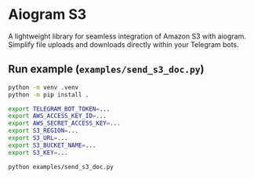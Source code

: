 # Aiogram S3
A lightweight library for seamless integration of Amazon S3 with aiogram. Simplify file uploads and downloads directly within your Telegram bots.

## Run example (`examples/send_s3_doc.py`)
```bash
python -m venv .venv
python -m pip install .

export TELEGRAM_BOT_TOKEN=...
export AWS_ACCESS_KEY_ID=...
export AWS_SECRET_ACCESS_KEY=...
export S3_REGION=...
export S3_URL=...
export S3_BUCKET_NAME=...
export S3_KEY=...

python examples/send_s3_doc.py
```